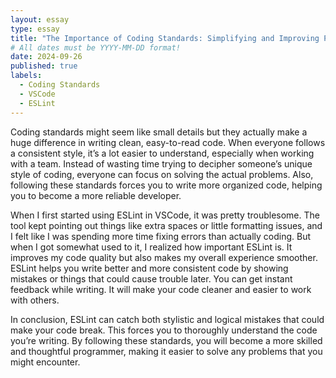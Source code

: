 ```yaml
---
layout: essay
type: essay
title: "The Importance of Coding Standards: Simplifying and Improving Programming"
# All dates must be YYYY-MM-DD format!
date: 2024-09-26
published: true
labels:
  - Coding Standards
  - VSCode
  - ESLint
---
```


Coding standards might seem like small details but they actually make a huge difference in writing clean, easy-to-read code. 
When everyone follows a consistent style, it’s a lot easier to understand, especially when working with a team. Instead of wasting time trying to decipher someone’s unique style of coding, everyone can focus on solving the actual problems. 
Also, following these standards forces you to write more organized code, helping you to become a more reliable developer.

When I first started using ESLint in VSCode, it was pretty troublesome. The tool kept pointing out things like extra spaces or little formatting issues, and I felt like I was spending more time fixing errors than actually coding. 
But when I got somewhat used to it, I realized how important ESLint is. It improves my code quality but also makes my overall experience smoother. ESLint helps you write better and more consistent code by showing mistakes or things that could cause trouble later. You can get instant feedback while writing. It will make your code cleaner and easier to work with others.

In conclusion, ESLint can catch both stylistic and logical mistakes that could make your code break. This forces you to thoroughly understand the code you’re writing. 
By following these standards, you will become a more skilled and thoughtful programmer, making it easier to solve any problems that you might encounter.
